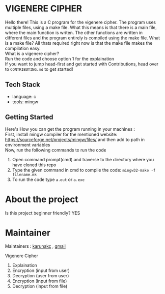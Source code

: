 # VIGENERE CIPHER

Hello there!
This is a C program for the vigenere cipher. The program uses multiple files, using a make file. What this means is that there is a main file, where the main function is writen. The other functions are written in different files and the program entirely is compiled using the make file.
What is a make file? All thats required right now is that the make file makes the compilation easy.  
What is a vigenere cipher?  
Run the code and choose option 1 for the explaination  
If you want to jump head-first and get started with Contributions, head over to
`CONTRIBUTING.md` to get started!  

 
 ## Tech Stack
 - language: c
 - tools: mingw

 ## Getting Started
Here's How you can get the program running in your machines :  
First, install mingw compiler for the mentioned website: https://sourceforge.net/projects/mingw/files/
 and then add to path in environment variables  
 Now, run the following commands to run the code  
 1. Open command prompt(cmd) and traverse to the directory where you have cloned this repo
2. Type the given command in cmd to compile the code: ```mingw32-make -f filename.mk```  
3. To run the code type ```a.out``` or ```a.exe```  

# About the project
Is this project beginner friendly?
YES

# Maintainer
Maintainers : [karunakc](https://github.com/karunakc) , [gmail](karunakkc@gmail.com)

Vigenere Cipher
1. Explaination
2. Encryption (input from user)
3. Decryption (user from user)
4. Encryption (input from file)
5. Decryption (input from file)
